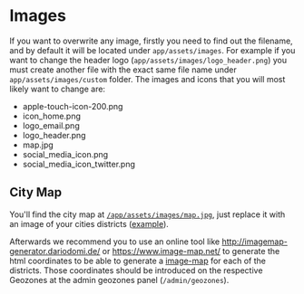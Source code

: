 # Images

If you want to overwrite any image, firstly you need to find out the filename, and by default it will be located under `app/assets/images`. For example if you want to change the header logo (`app/assets/images/logo_header.png`) you must create another file with the exact same file name under `app/assets/images/custom` folder. The images and icons that you will most likely want to change are:

* apple-touch-icon-200.png
* icon_home.png
* logo_email.png
* logo_header.png
* map.jpg
* social_media_icon.png
* social_media_icon_twitter.png

## City Map

You'll find the city map at [`/app/assets/images/map.jpg`](https://github.com/consuldemocracy/consuldemocracy/blob/master/app/assets/images/map.jpg), just replace it with an image of your cities districts ([example](https://github.com/consuldemocracy/consuldemocracy/blob/master/app/assets/images/map.jpg)).

Afterwards we recommend you to use an online tool like <http://imagemap-generator.dariodomi.de/> or <https://www.image-map.net/> to generate the html coordinates to be able to generate a [image-map](https://www.w3schools.com/tags/tag_map.asp) for each of the districts. Those coordinates should be introduced on the respective Geozones at the admin geozones panel (`/admin/geozones`).
